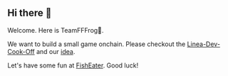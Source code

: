## Hi there 👋

Welcome. Here is TeamFFFrog🐸.

We want to build a small game onchain. Please checkout the [Linea-Dev-Cook-Off](https://www.hackquest.io/zh/hackathon/Linea-Dev-Cook-Off) and our [idea](https://www.hackquest.io/zh/idea-bank/-FVk3dO6wevEY7i6KE4zu).

Let's have some fun at [FishEater](https://fisheater.xyz). Good luck!
